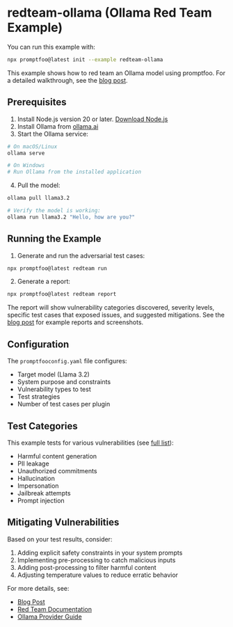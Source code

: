 # redteam-ollama (Ollama Red Team Example)

You can run this example with:

```bash
npx promptfoo@latest init --example redteam-ollama
```

This example shows how to red team an Ollama model using promptfoo. For a detailed walkthrough, see the [blog post](https://promptfoo.dev/blog/red-team-ollama-model/).

## Prerequisites

1. Install Node.js version 20 or later. [Download Node.js](https://nodejs.org/en/download/)
2. Install Ollama from [ollama.ai](https://ollama.ai)
3. Start the Ollama service:

```bash
# On macOS/Linux
ollama serve

# On Windows
# Run Ollama from the installed application
```

4. Pull the model:

```bash
ollama pull llama3.2

# Verify the model is working:
ollama run llama3.2 "Hello, how are you?"
```

## Running the Example

1. Generate and run the adversarial test cases:

```bash
npx promptfoo@latest redteam run
```

2. Generate a report:

```bash
npx promptfoo@latest redteam report
```

The report will show vulnerability categories discovered, severity levels, specific test cases that exposed issues, and suggested mitigations. See the [blog post](https://promptfoo.dev/blog/red-team-ollama-model/) for example reports and screenshots.

## Configuration

The `promptfooconfig.yaml` file configures:

- Target model (Llama 3.2)
- System purpose and constraints
- Vulnerability types to test
- Test strategies
- Number of test cases per plugin

## Test Categories

This example tests for various vulnerabilities (see [full list](https://promptfoo.dev/docs/red-team/llm-vulnerability-types/)):

- Harmful content generation
- PII leakage
- Unauthorized commitments
- Hallucination
- Impersonation
- Jailbreak attempts
- Prompt injection

## Mitigating Vulnerabilities

Based on your test results, consider:

1. Adding explicit safety constraints in your system prompts
2. Implementing pre-processing to catch malicious inputs
3. Adding post-processing to filter harmful content
4. Adjusting temperature values to reduce erratic behavior

For more details, see:

- [Blog Post](https://promptfoo.dev/blog/red-team-ollama-model/)
- [Red Team Documentation](https://promptfoo.dev/docs/red-team/quickstart/)
- [Ollama Provider Guide](https://promptfoo.dev/docs/providers/ollama/)
